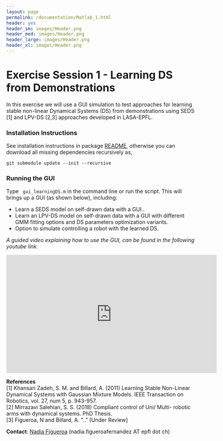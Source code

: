 ```yaml
---
layout: page
permalink: /documentation/Matlab_1.html
header: yes
header_sm: images/Header.png
header_med: images/Header.png
header_large: images/Header.png
header_xl: images/Header.png
--- 
```

<h1>Exercise Session 1 - Learning DS from Demonstrations </h1>

In this exercise we will use a GUI simulation to test approaches for learning stable non-linear Dynamical Systems (DS) from demonstrations using SEDS [1] and LPV-DS [2,3] approaches developed in LASA-EPFL.

### Installation Instructions
See installation instructions in package [README](https://github.com/nbfigueroa/learning-ds-tutorial/blob/master/README.md), otherwise you can download all missing dependencies recursively as,
```
git submodule update --init --recursive
```
### Running the GUI
Type  ``` gui_learningDS.m``` in the command line or run the script. This will brings up a GUI (as shown below), including:
- Learn a SEDS model on self-drawn data with a GUI..
- Learn an LPV-DS model on self-drawn data with a GUI with different GMM fitting options and DS parameters optimization variants. 
- Option to simulate controlling a robot with the learned DS.

*A guided video explaining how to use the GUI, can be found in the following youtube link.* 
<iframe width="560" height="315" src="https://www.youtube.com/embed/5fQO9Oluih0" frameborder="0" allow="autoplay; encrypted-media" allowfullscreen></iframe>


**References**     
[1] Khansari Zadeh, S. M. and Billard, A. (2011) Learning Stable Non-Linear Dynamical Systems with Gaussian Mixture Models. IEEE Transaction on Robotics, vol. 27, num 5, p. 943-957.    
[2] Mirrazavi Salehian, S. S. (2018) Compliant control of Uni/ Multi- robotic arms with dynamical systems. PhD Thesis.  
[3] Figueroa, N and Billard, A. ".." [Under Review]

**Contact**: [Nadia Figueroa](http://lasa.epfl.ch/people/member.php?SCIPER=238387) (nadia.figueroafernandez AT epfl dot ch)
